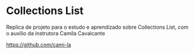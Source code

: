 # Collections List
Replica de projeto para o estudo e aprendizado sobre Collections List, com o auxilio da instrutora Camila Cavalcante

https://github.com/cami-la
